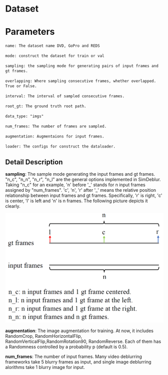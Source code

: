# Dataset
# Parameters
```
name: The dataset name DVD, GoPro and REDS

mode: construct the dataset for train or val

sampling: the sampling mode for generating pairs of input frames and gt frames. 

overlapping: Where sampling consecutive frames, whether overlapped. True or False.

interval: The interval of sampled consecutive frames. 

root_gt: The ground truth root path.

data_type: "imgs"

num_frames: The number of frames are sampled.

augmentation: Augmentaions for input frames. 

loader: The configs for construct the dataloader. 
```
## Detail Description
**sampling**: The sample mode  generating the input frames and gt frames. "n_c", "n_n", "n_r", "n_l" are the general options implemented in SimDeblur. Taking "n_c" for an example, 'n' before '\_' stands for n input frames assigned by "num_frames". 'c', 'n', 'r' after '\_' means the relative position relationship between input frames and gt frames. Specifically, 'r' is right, 'c' is center, 'l' is left and 'n' is n frames. The following picture depicts it clearly. 

![data_sampling_mode](./../../docs/data_sampling_mode.png)

**augmentation**: The image augmentation for training. At now, it includes RandomCrop, RandomHorizontalFlip, RandomVerticalFlip,RandomRotation90, RandomReverse. Each of them has a Randomness controlled by a probability p (default is 0.5). 

**num_frames**: The number of input frames. Many video deblurring frameworks take 5 blurry frames as input, and single image deblurring alorithms take 1 blurry image for input. 